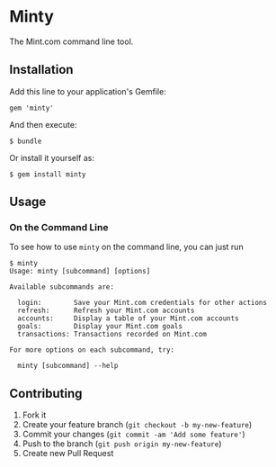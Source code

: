 # Minty

The Mint.com command line tool.

## Installation

Add this line to your application's Gemfile:

    gem 'minty'

And then execute:

    $ bundle

Or install it yourself as:

    $ gem install minty

## Usage

### On the Command Line

To see how to use `minty` on the command line, you can just run

    $ minty
    Usage: minty [subcommand] [options]

    Available subcommands are:

      login:        Save your Mint.com credentials for other actions
      refresh:      Refresh your Mint.com accounts
      accounts:     Display a table of your Mint.com accounts
      goals:        Display your Mint.com goals
      transactions: Transactions recorded on Mint.com

    For more options on each subcommand, try:

      minty [subcommand] --help

## Contributing

1. Fork it
2. Create your feature branch (`git checkout -b my-new-feature`)
3. Commit your changes (`git commit -am 'Add some feature'`)
4. Push to the branch (`git push origin my-new-feature`)
5. Create new Pull Request

